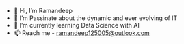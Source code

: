 - 👋 Hi, I’m Ramandeep
- 👀 I’m Passinate about the dynamic and ever evolving of IT
- 🌱 I’m currently learning Data Science with AI
- 📫 Reach me - ramandeep125005@outlook.com

<!---
Ramandeep2004/Ramandeep2004 is a ✨ special ✨ repository because its `README.md` (this file) appears on your GitHub profile.
You can click the Preview link to take a look at your changes.
--->
